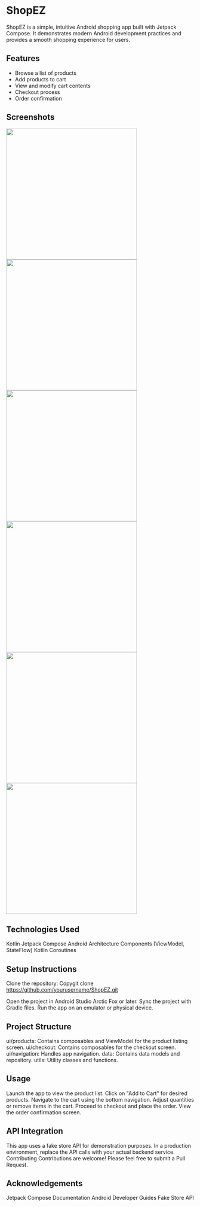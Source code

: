 # ShopEZ
ShopEZ is a simple, intuitive Android shopping app built with Jetpack Compose. It demonstrates modern Android development practices and provides a smooth shopping experience for users.

## Features

- Browse a list of products
- Add products to cart
- View and modify cart contents
- Checkout process
- Order confirmation

## Screenshots
 <image src = "images/ScreenShot_2.jpg" height = "350px">
 <image src = "images/ScreenShot_3.jpg" height = "350.px">
 <image src = "images/product_details.jpg" height = "350.px">
 <image src = "images/ScreenShot_4.jpg" height = "350.px">
 <image src = "images/ScrrenShot_1.jpg" height = "350.px">
 <image src = "images/ScreenShot_5.jpg" height = "350.px">

## Technologies Used

Kotlin
Jetpack Compose
Android Architecture Components (ViewModel, StateFlow)
Kotlin Coroutines

## Setup Instructions

Clone the repository:
Copygit clone https://github.com/yourusername/ShopEZ.git

Open the project in Android Studio Arctic Fox or later.
Sync the project with Gradle files.
Run the app on an emulator or physical device.

## Project Structure

ui/products: Contains composables and ViewModel for the product listing screen.
ui/checkout: Contains composables for the checkout screen.
ui/navigation: Handles app navigation.
data: Contains data models and repository.
utils: Utility classes and functions.

## Usage

Launch the app to view the product list.
Click on "Add to Cart" for desired products.
Navigate to the cart using the bottom navigation.
Adjust quantities or remove items in the cart.
Proceed to checkout and place the order.
View the order confirmation screen.

## API Integration
This app uses a fake store API for demonstration purposes. In a production environment, replace the API calls with your actual backend service.
Contributing
Contributions are welcome! Please feel free to submit a Pull Request.


## Acknowledgements

Jetpack Compose Documentation
Android Developer Guides
Fake Store API
